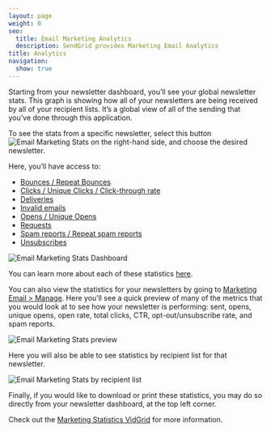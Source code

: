 ```yaml
---
layout: page
weight: 0
seo:
  title: Email Marketing Analytics
  description: SendGrid provides Marketing Email Analytics
title: Analytics
navigation:
  show: true
---
```


Starting from your newsletter dashboard, you’ll see your global newsletter stats. This graph is showing how all of your newsletters are being received by all of your recipient lists. It’s a global view of all of the sending that you’ve done through this application.

To see the stats from a specific newsletter, select this button ![Email Marketing Stats]({{root_url}}/images/EmailMarketing_Analytics_1.png) on the right-hand side, and choose the desired newsletter.

Here, you’ll have access to:

* [Bounces / Repeat Bounces]({{root_url}}/Glossary/bounces.html)
* [Clicks / Unique Clicks / Click-through rate]({{root_url}}/Glossary/clicks.html)
* [Deliveries]({{root_url}}/Glossary/deliveries.html)
* [Invalid emails]({{root_url}}/User_Guide/Email_Deliverability/Undelivered_Email/index.html)
* [Opens / Unique Opens]({{root_url}}/Glossary/opens.html)
* [Requests]({{root_url}}/Glossary/request.html)
* [Spam reports / Repeat spam reports]({{root_url}}/Glossary/spam_reports.html)
* [Unsubscribes]({{root_url}}/User_Guide/Email_Deliverability/Subscription_Tracking/index.html)

![Email Marketing Stats Dashboard]({{root_url}}/images/EmailMarketing_Analytics_2.png)

You can learn more about each of these statistics [here]({{root_url}}/User_Guide/Delivery_Metrics/metrics.html).

You can also view the statistics for your newsletters by going to [Marketing Email > Manage](https://sendgrid.com/newsletter). Here you’ll see a quick preview of many of the metrics that you would look at to see how your newsletter is performing: sent, opens, unique opens, open rate, total clicks, CTR, opt-out/unsubscribe rate, and spam reports.

![Email Marketing Stats preview]({{root_url}}/images/EmailMarketing_Analytics_3.png)

Here you will also be able to see statistics by recipient list for that newsletter.

![Email Marketing Stats by recipient list]({{root_url}}/images/EmailMarketing_Analytics_4.png)

Finally, if you would like to download or print these statistics, you may do so directly from your newsletter dashboard, at the top left corner.

Check out the [Marketing Statistics VidGrid]({{root_url}}/VidGrid/Marketing_Emails/Analytics/marketing_statistics.html) for more information.
